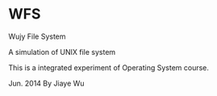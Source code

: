 WFS
===

Wujy File System

A simulation of UNIX file system

This is a integrated experiment of Operating System course.

Jun. 2014
By Jiaye Wu

